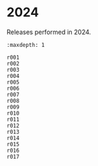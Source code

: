 # 2024

Releases performed in 2024.

```{toctree}
:maxdepth: 1

r001
r002
r003
r004
r005
r006
r007
r008
r009
r010
r011
r012
r013
r014
r015
r016
r017
```
